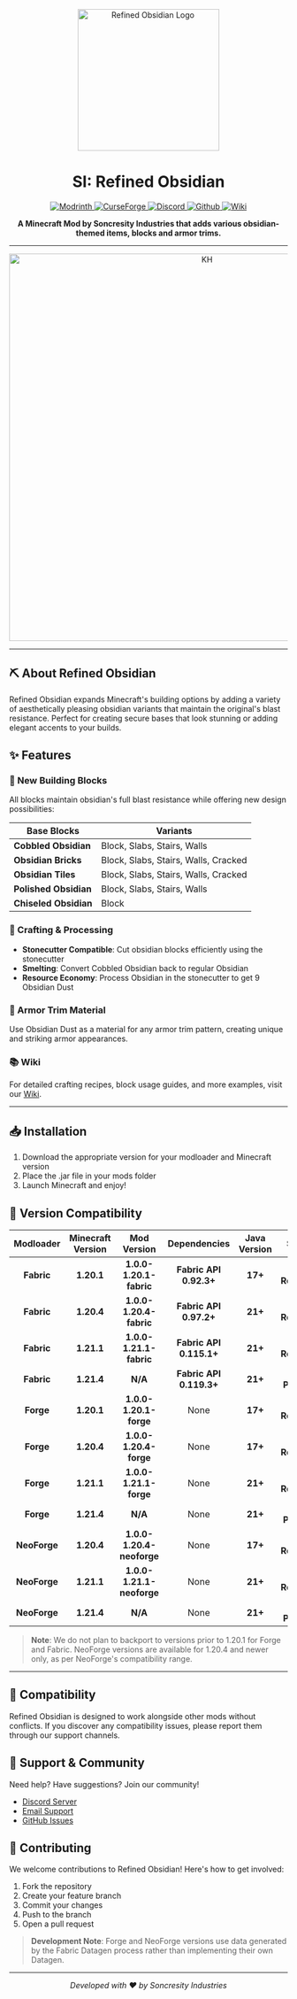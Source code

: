 <div align="center">
  <img alt="Refined Obsidian Logo" src="https://soncresityindustries.vercel.app/assets/refined-obsidian/ro-icon.png" width=256 height=256>
  <h1>SI: Refined Obsidian</h1>
</div>

<p align="center">
<a href="https://modrinth.com/project/si-refined-obsidian">
<img alt="Modrinth"
src="https://img.shields.io/badge/Modrinth-NA?style=for-the-badge&logo=modrinth&logoColor=000000&color=00AF5C">
</a>
<a href="https://www.curseforge.com/minecraft/mc-mods/si-refined-obsidian">
<img alt="CurseForge"
  src="https://img.shields.io/badge/CurseForge-NA?style=for-the-badge&logo=curseforge&logoColor=000000&color=F16436">
</a>
  <a href="https://discord.gg/uqbQvAHHve">
    <img alt="Discord"
      src="https://img.shields.io/badge/Discord-NA?style=for-the-badge&logo=discord&logoColor=000000&color=5865F2">
    </a>
  <a href="https://github.com/Soncresity-Industries/SI-Refined-Obsidian">
    <img alt="Github"
      src="https://img.shields.io/badge/Github-NA?style=for-the-badge&logo=github&color=181717">
    </a>
    <a href="https://soncresityindustries.vercel.app/wiki/refined-obsidian">
    <img alt="Wiki"
      src="https://img.shields.io/badge/_-Wiki-purple%20?style=for-the-badge&logo=ReadMe&logoColor=white">
    </a>
 </p>

<p align="center">
    <b>A Minecraft Mod by Soncresity Industries that adds various obsidian-themed items, blocks and armor trims.</b>
</p>

---

<p align="center">
  <a href="https://billing.kinetichosting.net/aff.php?aff=1101">
    <img alt="KH" width=700 src="https://i.ibb.co/bjQRZDsV/si-kh-banner.png">
  </a>
</p>

---

## ⛏️ About Refined Obsidian

Refined Obsidian expands Minecraft's building options by adding a variety of aesthetically pleasing obsidian variants that maintain the original's blast resistance. Perfect for creating secure bases that look stunning or adding elegant accents to your builds.

## ✨ Features

### 🧱 New Building Blocks

All blocks maintain obsidian's full blast resistance while offering new design possibilities:

| Base Blocks | Variants |
|-------------|----------|
| **Cobbled Obsidian** | Block, Slabs, Stairs, Walls |
| **Obsidian Bricks** | Block, Slabs, Stairs, Walls, Cracked |
| **Obsidian Tiles** | Block, Slabs, Stairs, Walls, Cracked |
| **Polished Obsidian** | Block, Slabs, Stairs, Walls |
| **Chiseled Obsidian** | Block |

### 🔨 Crafting & Processing

- **Stonecutter Compatible**: Cut obsidian blocks efficiently using the stonecutter
- **Smelting**: Convert Cobbled Obsidian back to regular Obsidian
- **Resource Economy**: Process Obsidian in the stonecutter to get 9 Obsidian Dust

### 💎 Armor Trim Material

Use Obsidian Dust as a material for any armor trim pattern, creating unique and striking armor appearances.

### 📚 Wiki

For detailed crafting recipes, block usage guides, and more examples, visit our [Wiki](https://soncresityindustries.vercel.app/wiki/refined-obsidian).

---

## 📥 Installation

1. Download the appropriate version for your modloader and Minecraft version
2. Place the .jar file in your mods folder
3. Launch Minecraft and enjoy!

## 🔄 Version Compatibility

| Modloader | Minecraft Version | Mod Version | Dependencies | Java Version | Status |
|:---------:|:-----------------:|:-----------:|:------------:|:------------:|:------:|
| **Fabric** | **1.20.1** | **1.0.0-1.20.1-fabric** | **Fabric API 0.92.3+** | **17+** | **✅ Released** |
| **Fabric** | **1.20.4** | **1.0.0-1.20.4-fabric** | **Fabric API 0.97.2+** | **21+** | **✅ Released** |
| **Fabric** | **1.21.1** | **1.0.0-1.21.1-fabric** | **Fabric API 0.115.1+** | **21+** | **✅ Released** |
| **Fabric** | **1.21.4** | **N/A** | **Fabric API 0.119.3+** | **21+** | **⚠️ Planned** |
| **Forge** | **1.20.1** | **1.0.0-1.20.1-forge** | None | **17+** | **✅ Released** |
| **Forge** | **1.20.4** | **1.0.0-1.20.4-forge** | None | **17+** | **✅ Released** |
| **Forge** | **1.21.1** | **1.0.0-1.21.1-forge** | None | **21+** | **✅ Released** |
| **Forge** | **1.21.4** | **N/A** | None | **21+** | **⚠️ Planned** |
| **NeoForge** | **1.20.4** | **1.0.0-1.20.4-neoforge** | None | **17+** | **✅ Released** |
| **NeoForge** | **1.21.1** | **1.0.0-1.21.1-neoforge** | None | **21+** | **✅ Released** |
| **NeoForge** | **1.21.4** | **N/A** | None | **21+** | **⚠️ Planned** |

> **Note**: We do not plan to backport to versions prior to 1.20.1 for Forge and Fabric. NeoForge versions are available for 1.20.4 and newer only, as per NeoForge's compatibility range.

---

## 🔄 Compatibility

Refined Obsidian is designed to work alongside other mods without conflicts. If you discover any compatibility issues, please report them through our support channels.

## 🤝 Support & Community

Need help? Have suggestions? Join our community!

- [Discord Server](https://discord.gg/uqbQvAHHve)
- [Email Support](mailto:SoncresityIndustries@outlook.com)
- [GitHub Issues](https://github.com/Soncresity-Industries/si-refined-obsidian/issues)

## 👥 Contributing

We welcome contributions to Refined Obsidian! Here's how to get involved:

1. Fork the repository
2. Create your feature branch
3. Commit your changes
4. Push to the branch
5. Open a pull request

> **Development Note**: Forge and NeoForge versions use data generated by the Fabric Datagen process rather than implementing their own Datagen.

---

<p align="center">
    <i>Developed with ❤️ by Soncresity Industries</i>
</p>
